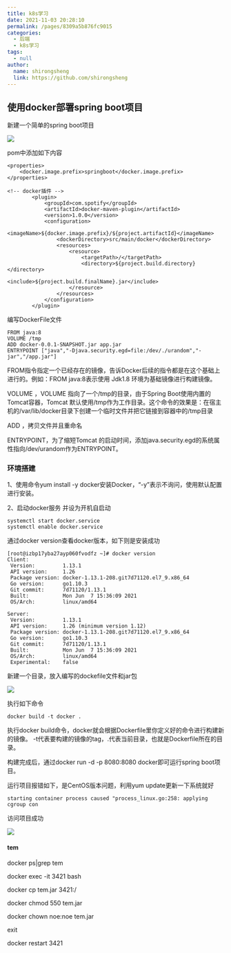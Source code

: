 ```yaml
---
title: k8s学习
date: 2021-11-03 20:28:10
permalink: /pages/8309a5b876fc9015
categories: 
  - 后端
  - k8s学习
tags: 
  - null
author: 
  name: shirongsheng
  link: https://github.com/shirongsheng
---
```


## 使用docker部署spring boot项目

新建一个简单的spring boot项目

<img src="/old-times/png/docker/1.png">

pom中添加如下内容

```
<properties>
    <docker.image.prefix>springboot</docker.image.prefix>
</properties>

<!-- docker插件 -->
        <plugin>
            <groupId>com.spotify</groupId>
            <artifactId>docker-maven-plugin</artifactId>
            <version>1.0.0</version>
            <configuration>
                <imageName>${docker.image.prefix}/${project.artifactId}</imageName>
                <dockerDirectory>src/main/docker</dockerDirectory>
                <resources>
                    <resource>
                        <targetPath>/</targetPath>
                        <directory>${project.build.directory}</directory>
                        <include>${project.build.finalName}.jar</include>
                    </resource>
                </resources>
            </configuration>
        </plugin>
```


编写DockerFile文件

```
FROM java:8
VOLUME /tmp
ADD docker-0.0.1-SNAPSHOT.jar app.jar
ENTRYPOINT ["java","-Djava.security.egd=file:/dev/./urandom","-jar","/app.jar"]
```

FROM指令指定一个已经存在的镜像，告诉Docker后续的指令都是在这个基础上进行的。例如：FROM java:8表示使用 Jdk1.8 环境为基础镜像进行构建镜像。      

VOLUME ，VOLUME 指向了一个/tmp的目录，由于Spring Boot使用内置的Tomcat容器，Tomcat 默认使用/tmp作为工作目录。这个命令的效果是：在宿主机的/var/lib/docker目录下创建一个临时文件并把它链接到容器中的/tmp目录     

ADD ，拷贝文件并且重命名       

ENTRYPOINT，为了缩短Tomcat 的启动时间，添加java.security.egd的系统属性指向/dev/urandom作为ENTRYPOINT。      

### 环境搭建

1、使用命令yum install -y docker安装Docker，“-y”表示不询问，使用默认配置进行安装。   

2、启动docker服务 并设为开机自启动

```
systemctl start docker.service
systemctl enable docker.service
```

通过docker version查看docker版本，如下则是安装成功     

```
[root@izbp17yba27ayp060fvodfz ~]# docker version
Client:
 Version:         1.13.1
 API version:     1.26
 Package version: docker-1.13.1-208.git7d71120.el7_9.x86_64
 Go version:      go1.10.3
 Git commit:      7d71120/1.13.1
 Built:           Mon Jun  7 15:36:09 2021
 OS/Arch:         linux/amd64

Server:
 Version:         1.13.1
 API version:     1.26 (minimum version 1.12)
 Package version: docker-1.13.1-208.git7d71120.el7_9.x86_64
 Go version:      go1.10.3
 Git commit:      7d71120/1.13.1
 Built:           Mon Jun  7 15:36:09 2021
 OS/Arch:         linux/amd64
 Experimental:    false
```

新建一个目录，放入编写的dockefile文件和jar包        

<img src="/old-times/png/docker/2.png">

执行如下命令      

```
docker build -t docker .
```
执行docker build命令，docker就会根据Dockerfile里你定义好的命令进行构建新的镜像。
-t代表要构建的镜像的tag，.代表当前目录，也就是Dockerfile所在的目录。    

构建完成后，通过docker run -d -p 8080:8080 docker即可运行spring boot项目。

运行项目报错如下，是CentOS版本问题，利用yum update更新一下系统就好

```
starting container process caused "process_linux.go:258: applying cgroup con
```

访问项目成功      

<img src="/old-times/png/docker/3.png">

#### tem

docker ps|grep tem

docker exec -it  3421 bash

docker cp tem.jar 3421:/

docker chmod 550 tem.jar

docker chown noe:noe tem.jar 

exit

docker restart 3421
